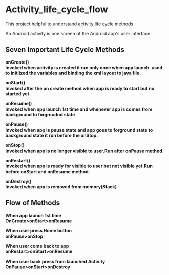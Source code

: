 # Activity_life_cycle_flow
This project helpful to understand activity life cycle methods

An Android activity is one screen of the Android app's user interface.

<B>Seven Important Life Cycle Methods<B>
-------------------------------------------
onCreate()<br>Invoked when activity is created it run only once when app launch. used to initlized the variables and binding the xml layout to java file.<br>

onStart()<br>Invoked after the on create method when app is ready to start but no started yet.<b>

onResume()<br>Invoked when app launch 1st time and whenever app is comes from background to forgroudnd state<br>

onPause()<br>Invoked when app is pause state and app goes to forground state to background state it run before the onStop.<br>

onStop()<br>Invoked when app is no longer visible to user.Run after onPause method.<br>

onRestart()<br>Invoked when app is ready for visible to user but not visible yet.Run before onStart and onResume method.<br>

onDestroy()<br>Invoked when app is removed from memory(Stack)<br>

<B>Flow of Methods<B>
-----------------
When app launch 1st time<br>
OnCreate>onStart>onResume<br>

When user press Home button<br>
onPause>onStop

When user come back to app<br>
onRestart>onStart>onResume

When user back press from launched Activity<br>
OnPause>onStart>onDestroy
